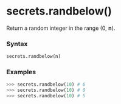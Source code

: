 # secrets.randbelow()

Return a random integer in the range (0, **n**).

### Syntax

```python
secrets.randbelow(n)
```

### Examples

```python
>>> secrets.randbelow(10) # 6
>>> secrets.randbelow(10) # 0
>>> secrets.randbelow(10) # 5
```

